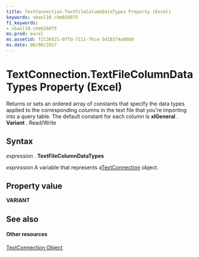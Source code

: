 ```yaml
---
title: TextConnection.TextFileColumnDataTypes Property (Excel)
keywords: vbaxl10.chm926075
f1_keywords:
- vbaxl10.chm926075
ms.prod: excel
ms.assetid: f2136521-07fd-7111-f6ce-5d18374a06b0
ms.date: 06/08/2017
---
```



# TextConnection.TextFileColumnDataTypes Property (Excel)

Returns or sets an ordered array of constants that specify the data types applied to the corresponding columns in the text file that you're importing into a query table. The default constant for each column is  **xlGeneral** . **Variant** . Read/Write


## Syntax

 _expression_ . **TextFileColumnDataTypes**

 _expression_ A variable that represents a[TextConnection](Excel.textconnection.md) object.


## Property value

 **VARIANT**


## See also


#### Other resources



[TextConnection Object](Excel.textconnection.md)

